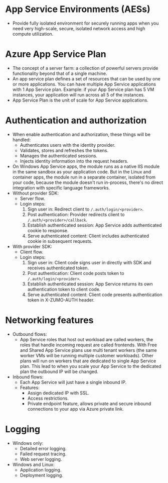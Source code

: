 # App Service Environments (AESs)
- Provide fully isolated environment for securely running apps when you need very high-scale, secure, isolated network access and high compute utilization.
# Azure App Service Plan
- The concept of a server farm: a collection of powerful servers provide functionality beyond that of a single machine.
- An app service plan defines a set of resources that can be used by one or more applications. You can have multiple App Service applications with 1 App Service plan. Example: if your App Service plan has 5 VM instances, your application will run across all 5 of the instances.
- App Service Plan is the unit of scale for App Service applications.
# Authentication and authorization
- When enable authentication and authorization, these things will be handled:
	- Authenticates users with the identity provider.
	- Validates, stores and refreshes the tokens.
	- Manages the authenticated sessions.
	- Injects identity information into the request headers.
- On Windows App Service apps, the module runs as a native IIS module in the same sandbox as your application code. But in the Linux and container apps, the module run in a separate container, isolated from your code, because the module doesn't run in-process, there's no direct integration with specific language frameworks.
- Without provider SDK:
	- Server flow.
	- Login steps:
		1. Sign user in: Redirect client to `/.auth/login/<provider>`.
		2. Post authentication: Provider redirects client to `/.auth/<provider>/callback`.
		3. Establish authenticated session: App Service adds authenticated cookie to response.
		4. Serve authenticated content: Client includes authenticated cookie in subsequent requests.
- With provider SDK:
	- Client flow.
	- Login steps:
		1. Sign user in: Client code signs user in directly with SDK and receives authenticated token.
		2. Post authentication: Client code posts token to `/.auth/login/<provider>`.
		3. Establish authenticated session: App Service returns its own authentication token to client code.
		4. Serve authenticated content: Client code presents authentication token in X-ZUMO-AUTH header.
# Networking features
- Outbound flows:
	- App Service roles that host out workload are called workers, the roles that handle incoming request are called frontends. With Free and Shared App Service plans use multi tenant workers (the same worker VMs will be running multiple customer workloads). Other plans will run on workers that are dedicated to single App Service plan. This lead to when you scale your App Service to the dedicated plan the outbound IP will be changed.
- Inbound flows:
	- Each App Service will just have a single inbound IP.
	- Features:
		- Assign dedicated IP with SSL.
		- Access restrictions.
		- Private endpoint feature, allows private and secure inbound connections to your app via Azure private link.
# Logging
- Windows only:
	- Detailed error logging.
	- Failed request tracing.
	- Web server logging.
- Windows and Linux:
	- Application logging.
	- Deployment logging.